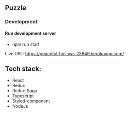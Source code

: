 ## Puzzle

### Development

#### Run development server
- npm run start

Live URL: https://peaceful-hollows-23849.herokuapp.com/

## Tech stack:
 - React
 - Redux
 - Redux-Saga
 - Typescript
 - Styled-component
 - NodeJs
